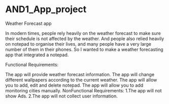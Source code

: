 # AND1_App_project

Weather Forecast app

In modern times, people rely heavily on the weather forecast to make sure their schedule is not affected by the weather. And people also relied heavily on notepad to organise their lives, and many people have a very large number of them in their phones. So I wanted to make a weather forecasting app that integrated a notepad.

Functional Requirements:

The app will provide weather forecast information.
The app will change different wallpapers according to the current weather.
The app will allow you to add, edit and delete notepad.
The app will allow you to add monitoring cities manually.
NonFunctional Requirements: 1.The app will not show Ads. 2.The app will not collect user information.
